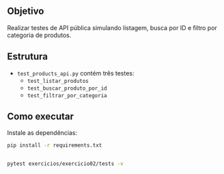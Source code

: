 ## Objetivo
Realizar testes de API pública simulando listagem, busca por ID e filtro por categoria de produtos.

## Estrutura
- `test_products_api.py` contém três testes:
  - `test_listar_produtos`
  - `test_buscar_produto_por_id`
  - `test_filtrar_por_categoria`

## Como executar
Instale as dependências:
```bash
pip install -r requirements.txt


pytest exercicios/exercicio02/tests -v
